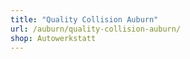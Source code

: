 ```yaml
---
title: "Quality Collision Auburn"
url: /auburn/quality-collision-auburn/
shop: Autowerkstatt
---
```

